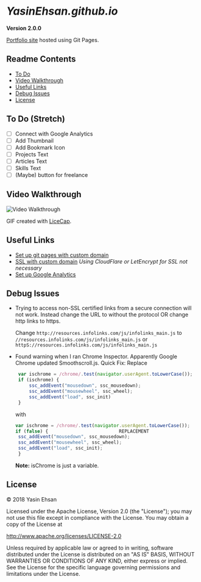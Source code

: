 # *YasinEhsan.github.io*

**Version 2.0.0**

[Portfolio site](https://yasinehsan.com/) hosted using Git Pages.

## Readme Contents
- [To Do](#to-do)
- [Video Walkthrough](#video-walkthrough)
- [Useful Links](#useful-links)
- [Debug Issues](#debug-issues)
- [License](#license)

## To Do (Stretch)
- [ ] Connect with Google Analytics
- [ ] Add Thumbnail
- [ ] Add Bookmark Icon
- [ ] Projects Text
- [ ] Articles Text
- [ ] Skills Text
- [ ] \(Maybe) button for freelance

## Video Walkthrough
<img src='http://i.imgur.com/link/to/your/gif/file.gif' title='Video Walkthrough' width='' alt='Video Walkthrough' />

GIF created with [LiceCap](http://www.cockos.com/licecap/).

## Useful Links
- [Set up git pages with custom domain](https://medium.com/@kimcodes/setting-up-a-web-page-with-github-pages-f77d45573ab2)
- [SSL with custom domain](https://www.youtube.com/watch?v=UK5-nO4qK9g) *Using CloudFlare or LetEncrypt for SSL not necessary*
- [Set up Google Analytics](https://www.youtube.com/watch?v=mXcQ7rVn3ro)


## Debug Issues
- Trying to access non-SSL certified links from a secure connection will not work. Instead change the URL to without the protocol OR change http links to https.

   Change `http://resources.infolinks.com/js/infolinks_main.js` to `//resources.infolinks.com/js/infolinks_main.js` or `httpS://resources.infolinks.com/js/infolinks_main.js`

- Found warning when I ran Chrome Inspector. Apparently Google Chrome updated Smoothscroll.js. Quick Fix:
   Replace
   ```javascript
    var ischrome = /chrome/.test(navigator.userAgent.toLowerCase());
    if (ischrome) {
        ssc_addEvent("mousedown", ssc_mousedown);
        ssc_addEvent("mousewheel", ssc_wheel);
        ssc_addEvent("load", ssc_init)
    }
   ```
   with
   ```Javascript
   var ischrome = /chrome/.test(navigator.userAgent.toLowerCase());
   if (false) {                          REPLACEMENT
   	ssc_addEvent("mousedown", ssc_mousedown);
   	ssc_addEvent("mousewheel", ssc_wheel);
   	ssc_addEvent("load", ssc_init);
    }
    ```
    **Note:** isChrome is just a variable.

## License
© 2018 Yasin Ehsan

Licensed under the Apache License, Version 2.0 (the "License"); you may not use this file except in compliance with the License. You may obtain a copy of the License at

http://www.apache.org/licenses/LICENSE-2.0

Unless required by applicable law or agreed to in writing, software distributed under the License is distributed on an "AS IS" BASIS, WITHOUT WARRANTIES OR CONDITIONS OF ANY KIND, either express or implied. See the License for the specific language governing permissions and limitations under the License.
